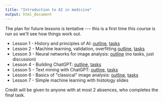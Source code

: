 ```yaml
---
title: "Introduction to AI in medicine"
output: html_document
---
```


The plan for future lessons is tentative --- this is a first time this course is
run so we'll see how things work out.

- Lesson 1 - History and principles of AI: [outline](history.html), [tasks](history-tasks.html)
- Lesson 2 - Machine learning, validation, overfitting [outline](ml_validation.html), [tasks](ml_validation-tasks.html)
- Lesson 3 - Neural networks for image analysis: [outline](images.html) (no tasks, just discussion)
- Lesson 4 - Building ChatGPT: [outline](llm1.html), [tasks](llm1-tasks.html)
- Lesson 5 - Text mining with ChatGPT: [outline](llm-mining.html), [tasks](llm-mining-tasks.html)
- Lesson 6 - Basics of "classical" image analysis: [outline](images_simple.html), [tasks](images_simple-tasks.html)
- Lesson 7 - Simple machine learning with histology slides<!--: [outline](lesson6.html), [tasks](lesson6-tasks.html)-->


Credit will be given to anyone with at most 2 absences, who completes the final
task. <!--(described within tasks for [Lesson 6](lesson6-tasks.html))-->
